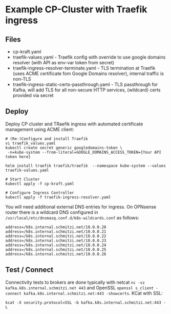 # Example CP-Cluster with Traefik ingress

## Files
* cp-kraft.yaml
* traefik-values.yaml - Traefik config with override to use google domains resolver (with API as env-var token from secret)
* traefik-ingress-resolver-terminate.yaml - TLS termination at Traefik (uses ACME certificate fom Google Domains resolver), internal traffic is non-TLS
* traefik-ingress-static-certs-passthrough.yaml - TLS passthrough for Kafka, will add TLS for all non-secure HTTP services, (wildcard) certs provided via secret

## Deploy
Deploy CP cluster and TRaefik ingress with automated certificate management using ACME client:
```shell
# (Re-)Configure and install Traefik
vi traefik_values.yaml 
kubectl create secret generic googledomains-token \
 -n=kube-system --from-literal=GOOGLE_DOMAINS_ACCESS_TOKEN={Your API token here}

helm install traefik traefik/traefik  --namespace kube-system --values traefik-values.yaml

# Start Cluster
kubectl apply -f cp-kraft.yaml

# Configure Ingress Controller
kubectl apply -f traefik-ingress-resolver.yaml
```
You will need additional external DNS entries for ingress. 
On OPNsense router there is a wildcard DNS configured in `/usr/local/etc/dnsmasq.conf.d/k8s-wildcards.conf` as follows:
```config
address=/k8s.internal.schmitzi.net/10.0.0.20
address=/k8s.internal.schmitzi.net/10.0.0.21
address=/k8s.internal.schmitzi.net/10.0.0.22
address=/k8s.internal.schmitzi.net/10.0.0.23
address=/k8s.internal.schmitzi.net/10.0.0.24
address=/k8s.internal.schmitzi.net/10.0.0.25
address=/k8s.internal.schmitzi.net/10.0.0.26
```

## Test / Connect
Connectivity tests to brokers are done typically with netcat `nc -vz kafka.k8s.internal.schmitzi.net 443` and OpenSSL `openssl s_client -connect kafka.k8s.internal.schmitzi.net:443 -showcerts`. KCat with SSL:
```shell
kcat -X security.protocol=SSL -b kafka.k8s.internal.schmitzi.net:443 -L
```
